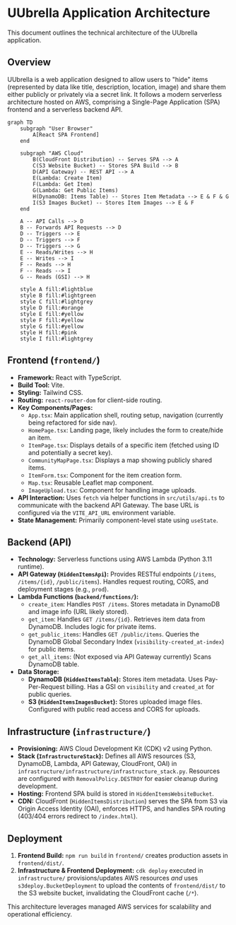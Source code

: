 # UUbrella Application Architecture

This document outlines the technical architecture of the UUbrella application.

## Overview

UUbrella is a web application designed to allow users to "hide" items (represented by data like title, description, location, image) and share them either publicly or privately via a secret link. It follows a modern serverless architecture hosted on AWS, comprising a Single-Page Application (SPA) frontend and a serverless backend API.

```mermaid
graph TD
    subgraph "User Browser"
        A[React SPA Frontend]
    end

    subgraph "AWS Cloud"
        B(CloudFront Distribution) -- Serves SPA --> A
        C(S3 Website Bucket) -- Stores SPA Build --> B
        D(API Gateway) -- REST API --> A
        E(Lambda: Create Item)
        F(Lambda: Get Item)
        G(Lambda: Get Public Items)
        H(DynamoDB: Items Table) -- Stores Item Metadata --> E & F & G
        I(S3 Images Bucket) -- Stores Item Images --> E & F
    end

    A -- API Calls --> D
    B -- Forwards API Requests --> D
    D -- Triggers --> E
    D -- Triggers --> F
    D -- Triggers --> G
    E -- Reads/Writes --> H
    E -- Writes --> I
    F -- Reads --> H
    F -- Reads --> I
    G -- Reads (GSI) --> H

    style A fill:#lightblue
    style B fill:#lightgreen
    style C fill:#lightgrey
    style D fill:#orange
    style E fill:#yellow
    style F fill:#yellow
    style G fill:#yellow
    style H fill:#pink
    style I fill:#lightgrey
```

## Frontend (`frontend/`)

*   **Framework:** React with TypeScript.
*   **Build Tool:** Vite.
*   **Styling:** Tailwind CSS.
*   **Routing:** `react-router-dom` for client-side routing.
*   **Key Components/Pages:**
    *   `App.tsx`: Main application shell, routing setup, navigation (currently being refactored for side nav).
    *   `HomePage.tsx`: Landing page, likely includes the form to create/hide an item.
    *   `ItemPage.tsx`: Displays details of a specific item (fetched using ID and potentially a secret key).
    *   `CommunityMapPage.tsx`: Displays a map showing publicly shared items.
    *   `ItemForm.tsx`: Component for the item creation form.
    *   `Map.tsx`: Reusable Leaflet map component.
    *   `ImageUpload.tsx`: Component for handling image uploads.
*   **API Interaction:** Uses `fetch` via helper functions in `src/utils/api.ts` to communicate with the backend API Gateway. The base URL is configured via the `VITE_API_URL` environment variable.
*   **State Management:** Primarily component-level state using `useState`.

## Backend (API)

*   **Technology:** Serverless functions using AWS Lambda (Python 3.11 runtime).
*   **API Gateway (`HiddenItemsApi`):** Provides RESTful endpoints (`/items`, `/items/{id}`, `/public/items`). Handles request routing, CORS, and deployment stages (e.g., `prod`).
*   **Lambda Functions (`backend/functions/`):**
    *   `create_item`: Handles `POST /items`. Stores metadata in DynamoDB and image info (URL likely stored).
    *   `get_item`: Handles `GET /items/{id}`. Retrieves item data from DynamoDB. Includes logic for private items.
    *   `get_public_items`: Handles `GET /public/items`. Queries the DynamoDB Global Secondary Index (`visibility-created_at-index`) for public items.
    *   `get_all_items`: (Not exposed via API Gateway currently) Scans DynamoDB table.
*   **Data Storage:**
    *   **DynamoDB (`HiddenItemsTable`):** Stores item metadata. Uses Pay-Per-Request billing. Has a GSI on `visibility` and `created_at` for public queries.
    *   **S3 (`HiddenItemsImagesBucket`):** Stores uploaded image files. Configured with public read access and CORS for uploads.

## Infrastructure (`infrastructure/`)

*   **Provisioning:** AWS Cloud Development Kit (CDK) v2 using Python.
*   **Stack (`InfrastructureStack`):** Defines all AWS resources (S3, DynamoDB, Lambda, API Gateway, CloudFront, OAI) in `infrastructure/infrastructure/infrastructure_stack.py`. Resources are configured with `RemovalPolicy.DESTROY` for easier cleanup during development.
*   **Hosting:** Frontend SPA build is stored in `HiddenItemsWebsiteBucket`.
*   **CDN:** CloudFront (`HiddenItemsDistribution`) serves the SPA from S3 via Origin Access Identity (OAI), enforces HTTPS, and handles SPA routing (403/404 errors redirect to `/index.html`).

## Deployment

1.  **Frontend Build:** `npm run build` in `frontend/` creates production assets in `frontend/dist/`.
2.  **Infrastructure & Frontend Deployment:** `cdk deploy` executed in `infrastructure/` provisions/updates AWS resources *and* uses `s3deploy.BucketDeployment` to upload the contents of `frontend/dist/` to the S3 website bucket, invalidating the CloudFront cache (`/*`).

This architecture leverages managed AWS services for scalability and operational efficiency.